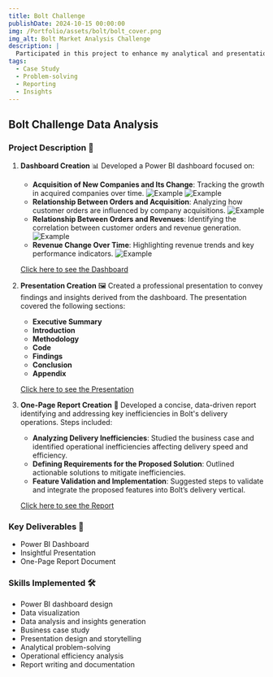 ```yaml
---
title: Bolt Challenge
publishDate: 2024-10-15 00:00:00
img: /Portfolio/assets/bolt/bolt_cover.png
img_alt: Bolt Market Analysis Challenge
description: |
  Participated in this project to enhance my analytical and presentation skills by tackling a multi-faceted business challenge.
tags:
  - Case Study
  - Problem-solving
  - Reporting
  - Insights
---
```


## Bolt Challenge Data Analysis

### Project Description 🚀   

1. **Dashboard Creation** 📊
   Developed a Power BI dashboard focused on:  
   - **Acquisition of New Companies and Its Change**: Tracking the growth in acquired companies over time. 
   ![Example](/Portfolio/assets/bolt/bolt1.png)
   ![Example](/Portfolio/assets/bolt/bolt2.png)
   - **Relationship Between Orders and Acquisition**: Analyzing how customer orders are influenced by company acquisitions.
   ![Example](/Portfolio/assets/bolt/bolt3.png)
   - **Relationship Between Orders and Revenues**: Identifying the correlation between customer orders and revenue generation.
   ![Example](/Portfolio/assets/bolt/bolt4.png)
   - **Revenue Change Over Time**: Highlighting revenue trends and key performance indicators.
   ![Example](/Portfolio/assets/bolt/bolt5.png)

   [Click here to see the Dashboard](https://app.powerbi.com/view?r=eyJrIjoiMDgzNzMyNjctZTNkNy00MmU5LThiZGQtM2Y0YzJmNWE4OTY2IiwidCI6IjZkOTIxZjkyLWY0Y2UtNGNlMC1hY2ZhLTkyNjg3ODUxMDc4MCJ9&pageName=451aeba4804931a33d8b&disablecdnExpiration=1725817745)

2. **Presentation Creation** 🖼️ 
   Created a professional presentation to convey findings and insights derived from the dashboard. The presentation covered the following sections:  
   - **Executive Summary**
   - **Introduction**
   - **Methodology**
   - **Code**
   - **Findings**
   - **Conclusion**
   - **Appendix**

   [Click here to see the Presentation](/Portfolio/assets/bolt/Bolt_presentation.pdf)

3. **One-Page Report Creation** 📝
   Developed a concise, data-driven report identifying and addressing key inefficiencies in Bolt's delivery operations. Steps included:  
   - **Analyzing Delivery Inefficiencies**: Studied the business case and identified operational inefficiencies affecting delivery speed and efficiency.  
   - **Defining Requirements for the Proposed Solution**: Outlined actionable solutions to mitigate inefficiencies.  
   - **Feature Validation and Implementation**: Suggested steps to validate and integrate the proposed features into Bolt’s delivery vertical.

   [Click here to see the Report](/Portfolio/assets/bolt/Data_discovery.pdf)  

### Key Deliverables 🎯
- Power BI Dashboard  
- Insightful Presentation  
- One-Page Report Document  

### Skills Implemented 🛠️
- Power BI dashboard design  
- Data visualization  
- Data analysis and insights generation  
- Business case study  
- Presentation design and storytelling  
- Analytical problem-solving  
- Operational efficiency analysis  
- Report writing and documentation  
